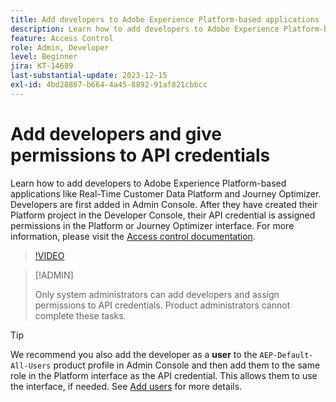 ```yaml
---
title: Add developers to Adobe Experience Platform-based applications
description: Learn how to add developers to Adobe Experience Platform-based applications and give permissions to API credentials
feature: Access Control
role: Admin, Developer
level: Beginner
jira: KT-14689
last-substantial-update: 2023-12-15
exl-id: 4bd28867-b664-4a45-8892-91af821cbbcc
---
```

# Add developers and give permissions to API credentials

Learn how to add developers to Adobe Experience Platform-based applications like Real-Time Customer Data Platform and Journey Optimizer. Developers are first added in Admin Console. After they have created their Platform project in the Developer Console, their API credential is assigned permissions in the Platform or Journey Optimizer interface. For more information, please visit the [Access control documentation](https://experienceleague.adobe.com/docs/experience-platform/access-control/home.html).

>[!VIDEO](https://video.tv.adobe.com/v/3426407?learn=on&enablevpops)

>[!ADMIN]
>
>Only system administrators can add developers and assign permissions to API credentials. Product administrators cannot complete these tasks.

>[!TIP]
>
>We recommend you also add the developer as a **user** to the `AEP-Default-All-Users` product profile in Admin Console and then add them to the same role in the Platform interface as the API credential. This allows them to use the interface, if needed. See [Add users](add-users.md) for more details.
